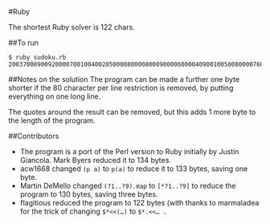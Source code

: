#Ruby

The shortest Ruby solver is 122 chars.

##To run
```
$ ruby sudoku.rb 200370009009200007001004002050000800008000900006000040900100500800007600400089001
```

##Notes on the solution
The program can be made a further one byte shorter if the 80 character per line restriction is removed, by putting everything on one long line.

The quotes around the result can be removed, but this adds 1 more byte to the length of the program.

##Contributors

 * The program is a port of the Perl version to Ruby initially by Justin Giancola.
Mark Byers reduced it to 134 bytes.
 * acw1668 changed `(p a)` to `p(a)` to reduce it to 133 bytes, saving one byte.
 * Martin DeMello changed `(?1..?9).map` to `[*?1..?9]` to reduce the program to 130 bytes, saving three bytes.
 * flagitious reduced the program to 122 bytes (with thanks to marmaladea for the trick of changing `$*<<(…)` to `$*.<<… .`